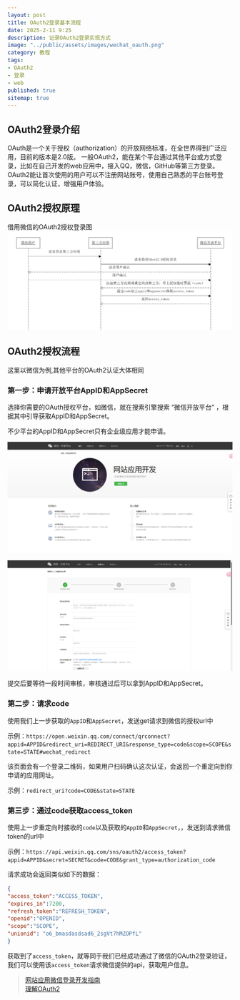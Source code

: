 ```yaml
---
layout: post
title: OAuth2登录基本流程
date: 2025-2-11 9:25
description: 记录OAuth2登录实现方式
image: "../public/assets/images/wechat_oauth.png"
category: 教程
tags:
- OAuth2
- 登录
- web
published: true
sitemap: true
---
```


## OAuth2登录介绍

OAuth是一个关于授权（authorization）的开放网络标准，在全世界得到广泛应用，目前的版本是2.0版。
一般OAuth2，能在某个平台通过其他平台或方式登录，比如在自己开发的web应用中，接入QQ，微信，GitHub等第三方登录。OAuth2能让首次使用的用户可以不注册网站账号，使用自己熟悉的平台账号登录，可以简化认证，增强用户体验。

## OAuth2授权原理

借用微信的OAuth2授权登录图
![OAuth2授权](../public/assets/images/wechat_oauth.png)

## OAuth2授权流程

这里以微信为例,其他平台的OAuth2认证大体相同

### 第一步：申请开放平台AppID和AppSecret

选择你需要的OAuth授权平台，如微信，就在搜索引擎搜索 “微信开放平台” ，根据其中引导获取AppID和AppSecret。

不少平台的AppID和AppSecret只有企业级应用才能申请。

![获取API1](../public/assets/images/wechat_oauth_1.png)

![获取API2](../public/assets/images/wechat_oauth_2.png)

提交后要等待一段时间审核，审核通过后可以拿到AppID和AppSecret。

### 第二步：请求code

使用我们上一步获取的`AppID`和`AppSecret`，发送get请求到微信的授权url中

示例：`https://open.weixin.qq.com/connect/qrconnect?appid=APPID&redirect_uri=REDIRECT_URI&response_type=code&scope=SCOPE&state=STATE#wechat_redirect`

该页面会有一个登录二维码，如果用户扫码确认这次认证，会返回一个重定向到你申请的应用网址。

示例：`redirect_uri?code=CODE&state=STATE`

### 第三步：通过code获取access_token

使用上一步重定向时接收的`code`以及获取的`AppID`和`AppSecret`，，发送到请求微信token的url中

示例：`https://api.weixin.qq.com/sns/oauth2/access_token?appid=APPID&secret=SECRET&code=CODE&grant_type=authorization_code`

请求成功会返回类似如下的数据：

```JSON
{ 
"access_token":"ACCESS_TOKEN", 
"expires_in":7200, 
"refresh_token":"REFRESH_TOKEN",
"openid":"OPENID", 
"scope":"SCOPE",
"unionid": "o6_bmasdasdsad6_2sgVt7hMZOPfL"
}
```

获取到了`access_token`，就等同于我们已经成功通过了微信的OAuth2登录验证，我们可以使用该`access_token`请求微信提供的api，获取用户信息。

>[网站应用微信登录开发指南 ](https://developers.weixin.qq.com/doc/oplatform/Website_App/WeChat_Login/Wechat_Login.html)  
[理解OAuth2](https://www.ruanyifeng.com/blog/2014/05/oauth_2_0.html)